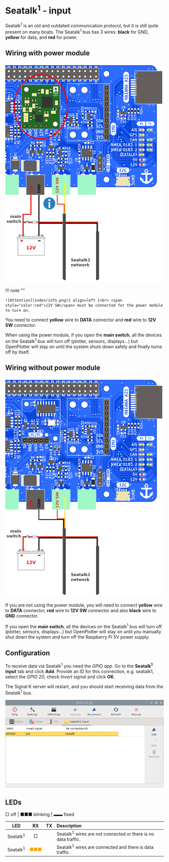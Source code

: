 # Seatalk<sup>1</sup> - input

Seatalk<sup>1</sup> is an old and outdated communication protocol, but it is still quite present on many boats. The Seatalk<sup>1</sup> bus has 3 wires: **black** for GND, **yellow** for data, and **red** for power.

## Wiring with power module

![Wiring with power module](seatalk/seatalk-dcdc.png)

!!! note ""

    ![Attention](index/info.png){ align=left }<br> <span style="color:red">12V SW</span> must be connected for the power module to turn on.

You need to connect **yellow** wire to **DATA** connector and **red** wire to **12V SW** connector.

When using the power module, if you open the **main switch**, all the devices on the Seatalk<sup>1</sup> bus will turn off (plotter, sensors, displays...) but OpenPlotter will stay on until the system shuts down safely and finally turns off by itself.

## Wiring without power module

![Wiring without power module](seatalk/seatalk-no-dcdc.png)

If you are not using the power module, you will need to connect **yellow** wire to **DATA** connector, **red** wire to **12V SW** connector and also **black** wire to **GND** connector.

If you open the **main switch**, all the devices on the Seatalk<sup>1</sup> bus will turn off (plotter, sensors, displays...) but OpenPlotter will stay on until you manually shut down the system and turn off the Raspberry Pi 5V power supply.

## Configuration

To receive data via Seatalk<sup>1</sup> you need the *GPIO app*. Go to the **Seatalk<sup>1</sup> input** tab and click **Add**. Provide an ID for this connection, e.g. seatalk1, select the *GPIO 20*, check *Invert signal* and click **OK**.

The Signal K server will restart, and you should start receiving data from the Seatalk<sup>1</sup> bus.

![Configuration](seatalk/seatalk1.png)

## LEDs

□ off | ■■■ blinking |  ▬▬ fixed

|LED|RX|TX|Description|
|:--:|:--:|:--:|:---|
| Seatalk<sup>1</sup>  | □ |  |Seatalk<sup>1</sup> wires are not connected or there is no data traffic.|
| Seatalk<sup>1</sup>  |<span style="color:orange">■■■</span>|  |Seatalk<sup>1</sup> wires are connected and there is data traffic.|